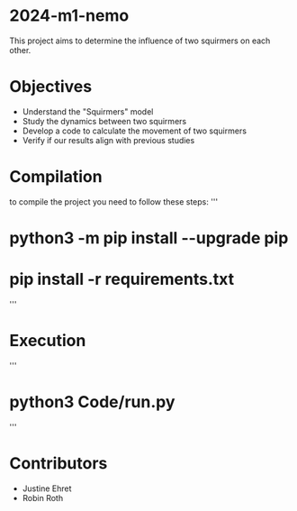 # 2024-m1-nemo
This project aims to determine the influence of two squirmers on each other.

# Objectives
- Understand the "Squirmers" model
- Study the dynamics between two squirmers
- Develop a code to calculate the movement of two squirmers
- Verify if our results align with previous studies

# Compilation
to compile the project you need to follow these steps:
'''
# python3 -m pip install --upgrade pip
# pip install -r requirements.txt
'''

# Execution
'''
# python3 Code/run.py
'''

# Contributors
- Justine Ehret
- Robin Roth
